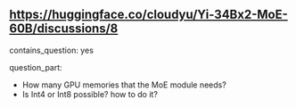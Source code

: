 ## https://huggingface.co/cloudyu/Yi-34Bx2-MoE-60B/discussions/8

contains_question: yes

question_part: 
- How many GPU memories that the MoE module needs?
- Is Int4 or Int8 possible? how to do it?